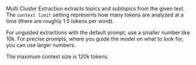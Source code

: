 Multi Cluster Extraction extracts topics and subtopics from the given text. The `context limit` setting represents how many tokens are analyzed at a time (there are roughly 1.5 tokens per word).

For unguided extractions with the default prompt, use a smaller number like 10k. For precise prompts, where you guide the model on what to look for, you can use larger numbers.

The maximum context size is 120k tokens.
